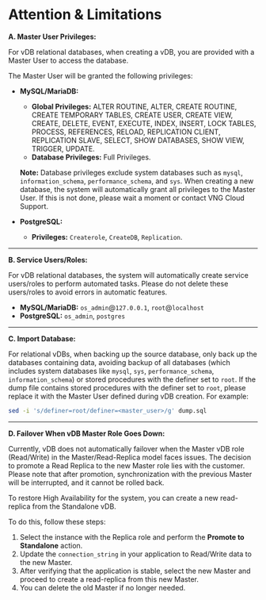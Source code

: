 # Attention & Limitations

**A. Master User Privileges:**

For vDB relational databases, when creating a vDB, you are provided with a Master User to access the database.

The Master User will be granted the following privileges:

*   **MySQL/MariaDB:**

    * **Global Privileges:** ALTER ROUTINE, ALTER, CREATE ROUTINE, CREATE TEMPORARY TABLES, CREATE USER, CREATE VIEW, CREATE, DELETE, EVENT, EXECUTE, INDEX, INSERT, LOCK TABLES, PROCESS, REFERENCES, RELOAD, REPLICATION CLIENT, REPLICATION SLAVE, SELECT, SHOW DATABASES, SHOW VIEW, TRIGGER, UPDATE.
    * **Database Privileges:** Full Privileges.

    **Note:** Database privileges exclude system databases such as `mysql`, `information_schema`, `performance_schema`, and `sys`. When creating a new database, the system will automatically grant all privileges to the Master User. If this is not done, please wait a moment or contact VNG Cloud Support.
* **PostgreSQL:**
  * **Privileges:** `Createrole`, `CreateDB`, `Replication`.

***

**B. Service Users/Roles:**

For vDB relational databases, the system will automatically create service users/roles to perform automated tasks. Please do not delete these users/roles to avoid errors in automatic features.

* **MySQL/MariaDB:** `os_admin`@`127.0.0.1`, `root`@`localhost`
* **PostgreSQL:** `os_admin`, `postgres`

***

**C. Import Database:**

For relational vDBs, when backing up the source database, only back up the databases containing data, avoiding backup of all databases (which includes system databases like `mysql`, `sys`, `performance_schema`, `information_schema`) or stored procedures with the definer set to `root`. If the dump file contains stored procedures with the definer set to `root`, please replace it with the Master User defined during vDB creation. For example:

```bash
sed -i 's/definer=root/definer=<master_user>/g' dump.sql
```

***

**D. Failover When vDB Master Role Goes Down:**

Currently, vDB does not automatically failover when the Master vDB role (Read/Write) in the Master/Read-Replica model faces issues. The decision to promote a Read Replica to the new Master role lies with the customer. Please note that after promotion, synchronization with the previous Master will be interrupted, and it cannot be rolled back.

To restore High Availability for the system, you can create a new read-replica from the Standalone vDB.

To do this, follow these steps:

1. Select the instance with the Replica role and perform the **Promote to Standalone** action.
2. Update the `connection_string` in your application to Read/Write data to the new Master.
3. After verifying that the application is stable, select the new Master and proceed to create a read-replica from this new Master.
4. You can delete the old Master if no longer needed.
